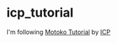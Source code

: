 # icp_tutorial

I'm following [Motoko Tutorial](https://internetcomputer.org/docs/current/motoko/main/motoko/) by [ICP](https://internetcomputer.org/)
